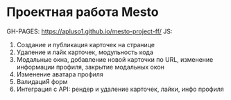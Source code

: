 # Проектная работа Mesto
GH-PAGES: https://apluso1.github.io/mesto-project-ff/
JS:
1. Создание и публикация карточек на странице
2. Удаление и лайк карточек, модульность кода
3. Модальные окна, добавление новой карточки по URL, изменение информации профиля, закрытие модальных окон
4. Изменение аватара профиля
5. ВалидациЯ форм
6. Интеграция с API: рендер и удаление карточек, лайки, инфо профиля